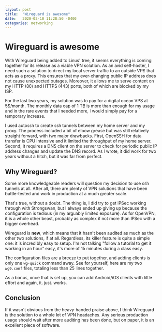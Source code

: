 ```yaml
---
layout: post
title:  "Wireguard is awesome"
date:   2020-02-10 11:28:50 -0400
categories: networking
---
```


# Wireguard is awesome

With Wireguard being added to Linus' tree, it seems everything is coming together for its release as a viable VPN solution. As an avid self-hoster, I need such a solution to direct my local server traffic to an outside VPS that acts as a proxy. This ensures that my ever-changing public IP address does not cause unexpected outages. Moreover, it allows me to serve content on my HTTP (80) and HTTPS (443) ports, both of which are blocked by my ISP.

For the last two years, my solution was to pay for a digital ocean VPS at 5$/month. The monthly data cap of 1 TB is more than enough for my usage and in the rare events that I needed more, I would simply pay for a temporary increase.

I used autossh to create ssh tunnels between my home server and my proxy. The process included a bit of elbow grease but was still relatively straight forward, with two major drawbacks. First, OpenSSH for data transfer is CPU intensive and it limited the throughput of my home server. Second, it requires a DNS client on the server to check for periodic public IP address changes and update the DNS record. As I wrote, it did work for two years without a hitch, but it was far from perfect.

## Why Wireguard?

Some more knowledgeable readers will question my decision to use ssh tunnels at all. After all, there are plenty of VPN solutions that have been battle-tested and work in production at a much greater scale.

That's true, without a doubt. The thing is, I did try to get IPSec working through with Strongswan, but I always ended up giving up because the configuration is tedious (in my arguably limited exposure). As for OpenVPN, it is a whole other beast, probably as complex if not more than IPSec with a bigger overhead.

Wireguard is **new**, which means that it hasn't been audited as much as the other two solutions, if at all. Regardless, its killer feature is quite a simple one: it is incredibly easy to setup. I'm not talking "follow a tutorial to get it working in an hour" easy, it's more of 15 minutes during a class easy. 

The configuration files are a breeze to put together, and adding clients is only one `wg-quick` command away. See for yourself, here are my two `wg0.conf` files, totaling less than 25 lines together.

As a bonus, once that is set up, you can add Android/iOS clients with little effort and again, it. just. works.

## Conclusion

If it wasn't obvious from the heavy-handed praise above, I think Wireguard is the solution to a whole lot of VPN headaches. Any serious production usage should wait after more auditing has been done, but on paper, it is an excellent piece of software.